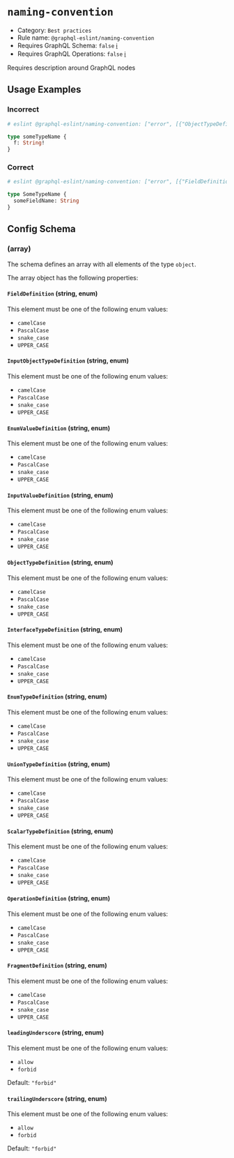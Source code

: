 # `naming-convention`

- Category: `Best practices`
- Rule name: `@graphql-eslint/naming-convention`
- Requires GraphQL Schema: `false` [ℹ️](../../README.md#extended-linting-rules-with-graphql-schema)
- Requires GraphQL Operations: `false` [ℹ️](../../README.md#extended-linting-rules-with-siblings-operations)

Requires description around GraphQL nodes

## Usage Examples

### Incorrect

```graphql
# eslint @graphql-eslint/naming-convention: ["error", [{"ObjectTypeDefinition":"PascalCase"}]]

type someTypeName {
  f: String!
}
```

### Correct

```graphql
# eslint @graphql-eslint/naming-convention: ["error", [{"FieldDefinition":"camelCase","ObjectTypeDefinition":"PascalCase"}]]

type SomeTypeName {
  someFieldName: String
}
```

## Config Schema

### (array)

The schema defines an array with all elements of the type `object`.

The array object has the following properties:

#### `FieldDefinition` (string, enum)

This element must be one of the following enum values:

* `camelCase`
* `PascalCase`
* `snake_case`
* `UPPER_CASE`

#### `InputObjectTypeDefinition` (string, enum)

This element must be one of the following enum values:

* `camelCase`
* `PascalCase`
* `snake_case`
* `UPPER_CASE`

#### `EnumValueDefinition` (string, enum)

This element must be one of the following enum values:

* `camelCase`
* `PascalCase`
* `snake_case`
* `UPPER_CASE`

#### `InputValueDefinition` (string, enum)

This element must be one of the following enum values:

* `camelCase`
* `PascalCase`
* `snake_case`
* `UPPER_CASE`

#### `ObjectTypeDefinition` (string, enum)

This element must be one of the following enum values:

* `camelCase`
* `PascalCase`
* `snake_case`
* `UPPER_CASE`

#### `InterfaceTypeDefinition` (string, enum)

This element must be one of the following enum values:

* `camelCase`
* `PascalCase`
* `snake_case`
* `UPPER_CASE`

#### `EnumTypeDefinition` (string, enum)

This element must be one of the following enum values:

* `camelCase`
* `PascalCase`
* `snake_case`
* `UPPER_CASE`

#### `UnionTypeDefinition` (string, enum)

This element must be one of the following enum values:

* `camelCase`
* `PascalCase`
* `snake_case`
* `UPPER_CASE`

#### `ScalarTypeDefinition` (string, enum)

This element must be one of the following enum values:

* `camelCase`
* `PascalCase`
* `snake_case`
* `UPPER_CASE`

#### `OperationDefinition` (string, enum)

This element must be one of the following enum values:

* `camelCase`
* `PascalCase`
* `snake_case`
* `UPPER_CASE`

#### `FragmentDefinition` (string, enum)

This element must be one of the following enum values:

* `camelCase`
* `PascalCase`
* `snake_case`
* `UPPER_CASE`

#### `leadingUnderscore` (string, enum)

This element must be one of the following enum values:

* `allow`
* `forbid`

Default: `"forbid"`

#### `trailingUnderscore` (string, enum)

This element must be one of the following enum values:

* `allow`
* `forbid`

Default: `"forbid"`